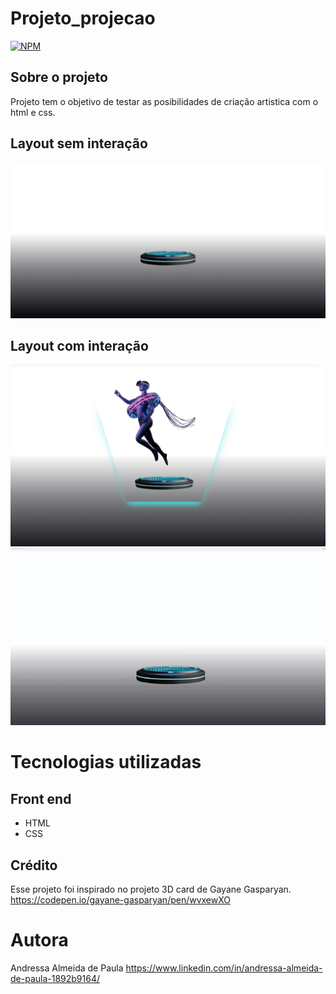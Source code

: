 # Projeto_projecao
[![NPM](https://img.shields.io/npm/l/react)](https://github.com/andressa15alm/Landing_page_clinicaVeterinaria/blob/add-license-1/LICENCE) 

## Sobre o projeto

Projeto tem o objetivo de testar as posibilidades de criação artistica com o html e css.

## Layout sem interação
![Sem Int](https://github.com/andressa15alm/Projeto_proje-o/blob/main/img/semint.png) 

## Layout com interação
![Com Int ](https://github.com/andressa15alm/Projeto_proje-o/blob/main/img/comint.png)
![Com Int ](https://github.com/andressa15alm/Projeto_proje-o/blob/main/img/projecao.gif)


# Tecnologias utilizadas
## Front end
- HTML 
- CSS
## Crédito
Esse projeto foi inspirado no projeto 3D card de Gayane Gasparyan.
https://codepen.io/gayane-gasparyan/pen/wvxewXO

# Autora

Andressa Almeida de Paula
https://www.linkedin.com/in/andressa-almeida-de-paula-1892b9164/


